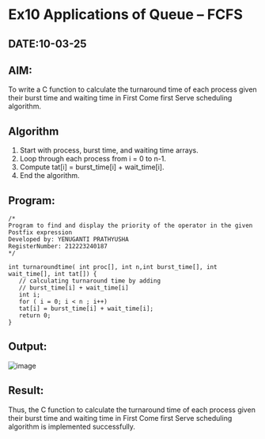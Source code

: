 # Ex10 Applications of Queue – FCFS
## DATE:10-03-25
## AIM:
To write a C function to calculate the turnaround time of each process given their burst time and waiting time in First Come first Serve scheduling algorithm.
## Algorithm
1. Start with process, burst time, and waiting time arrays. 
2. Loop through each process from i = 0 to n-1. 
3. Compute tat[i] = burst_time[i] + wait_time[i]. 
4. End the algorithm.    
## Program:
```
/*
Program to find and display the priority of the operator in the given Postfix expression
Developed by: YENUGANTI PRATHYUSHA
RegisterNumber: 212223240187
*/
```
```
int turnaroundtime( int proc[], int n,int burst_time[], int wait_time[], int tat[]) { 
   // calculating turnaround time by adding 
   // burst_time[i] + wait_time[i] 
   int i; 
   for ( i = 0; i < n ; i++) 
   tat[i] = burst_time[i] + wait_time[i]; 
   return 0; 
}
```
## Output:

![image](https://github.com/user-attachments/assets/dac89232-ec58-413e-9f0d-973e0229bff8)

## Result:
Thus, the C function to calculate the turnaround time of each process given their burst time and waiting time in First Come first Serve scheduling algorithm is implemented successfully.
